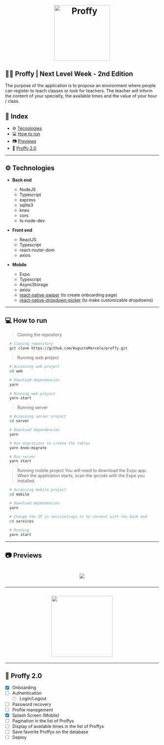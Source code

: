 <h1 align="center">
  <img width="182" alt="Proffy" src="https://user-images.githubusercontent.com/11545976/89233363-d22f3380-d5bf-11ea-8ece-a7feefc33bc4.png">
</h1>

## 👨‍🏫 Proffy | Next Level Week - 2nd Edition

The purpose of the application is to propose an environment where people can register to teach classes or look for teachers. The teacher will inform the content of your specialty, the available times and the value of your hour / class.

## 🚀 Index
- ⚙ [Tecnologies](#-tecnologies)
- 💻 [How to run](#-how-to-run)
- 📷 [Previews](#-previews)
- 🚧 [Proffy 2.0](#-proffy-2.0)

---

## ⚙ Technologies
  - **Back end**
    - NodeJS
    - Typescript
    - express
    - sqlite3
    - knex
    - cors
    - ts-node-dev
  
  - **Front end**
    - ReactJS
    - Typescript
    - react-router-dom
    - axios
  
  - **Mobile**
    - Expo
    - Typescript
    - AsyncStorage
    - axios
    - [react-native-swiper](https://github.com/leecade/react-native-swiper) (to create onboarding page)
    - [react-native-dropdown-picker](https://github.com/hossein-zare/react-native-dropdown-picker) (to make customizable dropdowns)

---

## 💻 How to run

  > Cloning the repository
  ```bash
    # Cloning repository
    git clone https://github.com/AugustoMarcelo/proffy.git
  ```

  > Running web project
  ```bash
    # Accessing web project
    cd web

    # Download dependencies
    yarn
    
    # Running web project
    yarn start
  ```

  > Running server
  ```bash
    # Accessing server project
    cd server

    # Download dependencies
    yarn

    # Run migrations to create the tables
    yarn knex:migrate

    # Run server
    yarn start
  ```

  > Running mobile project
  > You will need to download the Expo app. When the application starts, scan the qrcode with the Expo you installed.
  ```bash
    # Accessing mobile project
    cd mobile

    # Download dependencies
    yarn

    # Change the IP in services/api.ts to connect with the back end
    cd services
    
    # Running
    yarn start
  ```
---

## 📷 Previews

<h1 align="center">
  <img src="https://user-images.githubusercontent.com/11545976/89472198-3edc3680-d756-11ea-8d46-52db44c754a6.gif" />

  ---

  <img src="https://user-images.githubusercontent.com/11545976/89721743-a8a74b00-d9b7-11ea-9e44-7a053345f68c.gif" width="200" />
</h1>

---

## 🚧 Proffy 2.0

 - [x] Onboarding
 - [ ] Authentication
   - [ ] Login/Logout
 - [ ] Password recovery
 - [ ] Profile management
 - [x] Splash Screen (Mobile)
 - [ ] Pagination in the list of Proffys
 - [ ] Display of available times in the list of Proffys
 - [ ] Save favorite Proffys on the database
 - [ ] Deploy